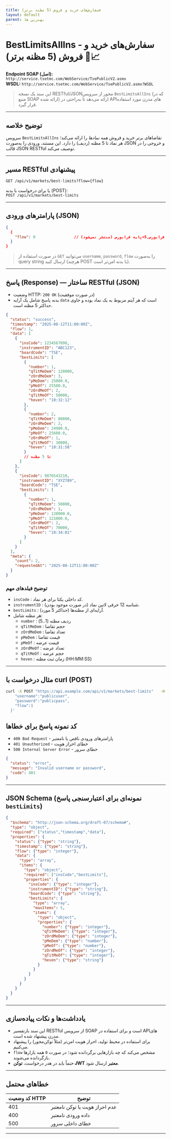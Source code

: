 ```yaml
---
title: فسفارش‌های خرید و فروش (5 مظنه برتر)
layout: default
parent: بهترین ها
---
```


# BestLimitsAllIns - سفارش‌های خرید و فروش (5 مظنه برتر) 🧾📈

**Endpoint SOAP (اصل):** `http://service.tsetmc.com/WebService/TsePublicV2.asmx`  
**WSDL:** `http://service.tsetmc.com/WebService/TsePublicV2.asmx?WSDL`

> این سند یک نسخه RESTful/JSON‌محور از سرویس `BestLimitsAllIns` (که در منبع SOAP ارائه شده) ارائه می‌دهد تا به‌راحتی در API‌های مدرن مورد استفاده قرار گیرد.

---

## توضیح خلاصه
سرویس `BestLimitsAllIns` تقاضاهای برتر خرید و فروش *همه نمادها* را ارائه می‌کند؛ هر نماد تا 5 مظنه (ردیف) را دارد. این مستند، ورودی را به‌صورت JSON و خروجی را در قالب JSON RESTful توصیف می‌کند.

---

## مسیر RESTful پیشنهادی
`GET /api/v1/markets/best-limits?flow={flow}`

یا برای درخواست با بدنه (POST):  
`POST /api/v1/markets/best-limits`

---

## پارامترهای ورودی (JSON)
```json
{
  {
    "flow": 0                 // کد بازار: 0=عمومی,1=بورس,2=فرابورس,3=آتی,4=پایه فرابورس,5=پایه فرابورس (منتشر نمی‌شود)
  }
}
```
> در صورت استفاده از `GET` می‌توانید `username`, `password`, `flow` را به‌صورت query string ارسال کنید (هرچند POST با بدنه امن‌تر است).

---

## پاسخ (Response) — ساختار RESTful (JSON)
- وضعیت HTTP: `200 OK` (در صورت موفقیت)  
- بدنه پاسخ شامل یک آرایه `data` است که هر آیتم مربوط به یک نماد بوده و حاوی حداکثر 5 مظنه است.

```json
{
  "status": "success",
  "timestamp": "2025-08-12T11:00:00Z",
  "flow": 1,
  "data": [
    {
      "insCode": 1234567890,
      "instrumentID": "ABC123",
      "boardCode": "TSE",
      "bestLimits": [
        {
          "number": 1,
          "qTitMeDem": 120000,
          "zOrdMeDem": 3,
          "pMeDem": 25000.0,
          "pMeOf": 25500.0,
          "zOrdMeOf": 2,
          "qTitMeOf": 50000,
          "heven": "10:32:12"
        },
        {
          "number": 2,
          "qTitMeDem": 80000,
          "zOrdMeDem": 2,
          "pMeDem": 24900.0,
          "pMeOf": 25600.0,
          "zOrdMeOf": 1,
          "qTitMeOf": 30000,
          "heven": "10:31:58"
        }
        // تا 5 مظنه
      ]
    },
    {
      "insCode": 9876543210,
      "instrumentID": "XYZ789",
      "boardCode": "TSE",
      "bestLimits": [
        {
          "number": 1,
          "qTitMeDem": 50000,
          "zOrdMeDem": 1,
          "pMeDem": 120000.0,
          "pMeOf": 121000.0,
          "zOrdMeOf": 2,
          "qTitMeOf": 70000,
          "heven": "10:34:01"
        }
      ]
    }
  ],
  "meta": {
    "count": 2,
    "requestedAt": "2025-08-12T11:00:00Z"
  }
}
```

### توضیح فیلدهای مهم
- `insCode` : کد داخلی یکتا برای هر نماد.  
- `instrumentID` : شناسه 12 حرفی لاتین نماد (در صورت موجود بودن).  
- `bestLimits` : آرایه‌ای از مظنه‌ها (حداکثر 5 مورد).  
- هر مظنه شامل:  
  - `number` : ردیف مظنه (1..5)  
  - `qTitMeDem` : حجم تقاضا  
  - `zOrdMeDem` : تعداد تقاضا  
  - `pMeDem` : قیمت تقاضا  
  - `pMeOf` : قیمت عرضه  
  - `zOrdMeOf` : تعداد عرضه  
  - `qTitMeOf` : حجم عرضه  
  - `heven` : زمان ثبت مظنه (HH:MM:SS)

---

## مثال درخواست با curl (POST)
```bash
curl -X POST "https://api.example.com/api/v1/markets/best-limits"   -H "Content-Type: application/json"   -d '{
    "username":"publicuser",
    "password":"publicpass",
    "flow":1
  }'
```

## کد نمونه پاسخ برای خطاها
- `400 Bad Request` - پارامترهای ورودی ناقص یا نامعتبر  
- `401 Unauthorized` - خطای احراز هویت  
- `500 Internal Server Error` - خطای سرور

```json
{
  "status": "error",
  "message": "Invalid username or password",
  "code": 401
}
```

---

## JSON Schema (نمونه‌ای برای اعتبارسنجی پاسخ `bestLimits`)
```json
{
  "$schema": "http://json-schema.org/draft-07/schema#",
  "type": "object",
  "required": ["status","timestamp","data"],
  "properties": {
    "status": {"type": "string"},
    "timestamp": {"type": "string"},
    "flow": {"type": "integer"},
    "data": {
      "type": "array",
      "items": {
        "type": "object",
        "required": ["insCode","bestLimits"],
        "properties": {
          "insCode": {"type": "integer"},
          "instrumentID": {"type": "string"},
          "boardCode": {"type": "string"},
          "bestLimits": {
            "type": "array",
            "maxItems": 5,
            "items": {
              "type": "object",
              "properties": {
                "number": {"type": "integer"},
                "qTitMeDem": {"type": "integer"},
                "zOrdMeDem": {"type": "integer"},
                "pMeDem": {"type": "number"},
                "pMeOf": {"type": "number"},
                "zOrdMeOf": {"type": "integer"},
                "qTitMeOf": {"type": "integer"},
                "heven": {"type": "string"}
              }
            }
          }
        }
      }
    }
  }
}
```

---

## یادداشت‌ها و نکات پیاده‌سازی
- این سند بازتفسیر RESTful از سرویس SOAP است و برای استفاده در APIهای مدرن پیشنهاد شده است.  
- برای استفاده در محیط تولید، احراز هویت امن‌تر (مثلاً توکن‌محور) را پیشنهاد می‌کنیم.  
- `flow` مشخص می‌کند که چه بازارهایی برگردانده شود؛ در صورت `0` همه بازارها بازگردانده می‌شوند.
- حتماً باید در هدر درخواست، **توکن JWT معتبر** ارسال شود.

---

## خطاهای محتمل

| کد وضعیت HTTP | توضیح |
|---------------|-------|
| 401 | عدم احراز هویت یا توکن نامعتبر |
| 400 | داده ورودی نامعتبر |
| 500 | خطای داخلی سرور |

---
